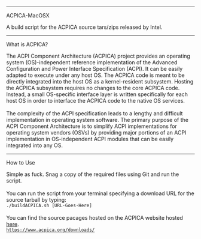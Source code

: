 ----
ACPICA-MacOSX

A build script for the ACPICA source tars/zips released by Intel.

----
What is ACPICA?

The ACPI Component Architecture (ACPICA) project provides an operating system (OS)-independent reference implementation of the Advanced Configuration and Power Interface Specification (ACPI). It can be easily adapted to execute under any host OS. The ACPICA code is meant to be directly integrated into the host OS as a kernel-resident subsystem. Hosting the ACPICA subsystem requires no changes to the core ACPICA code. Instead, a small OS-specific interface layer is written specifically for each host OS in order to interface the ACPICA code to the native OS services.<br>
<br>
The complexity of the ACPI specification leads to a lengthy and difficult implementation in operating system software. The primary purpose of the ACPI Component Architecture is to simplify ACPI implementations for operating system vendors (OSVs) by providing major portions of an ACPI implementation in OS-independent ACPI modules that can be easily integrated into any OS.

----
How to Use

Simple as fuck. Snag a copy of the required files using Git and run the script.</br>
</br>
You can run the script from your terminal specifying a download URL for the source tarball by typing:</br>
<code>./buildACPICA.sh [URL-Goes-Here]</code></br>
</br>
You can find the source pacages hosted on the ACPICA website hosted <a href='https://www.acpica.org/downloads/'>here</a>.</br>
<code>https://www.acpica.org/downloads/</code>

